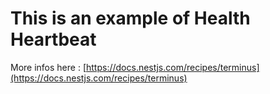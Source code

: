 # This is an example of Health Heartbeat

More infos here : [https://docs.nestjs.com/recipes/terminus](https://docs.nestjs.com/recipes/terminus)

